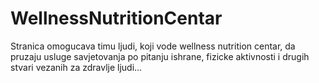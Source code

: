 # WellnessNutritionCentar
Stranica omogucava timu ljudi, koji vode wellness nutrition centar, da pruzaju usluge savjetovanja po pitanju ishrane, fizicke aktivnosti i drugih stvari vezanih za zdravlje ljudi...
